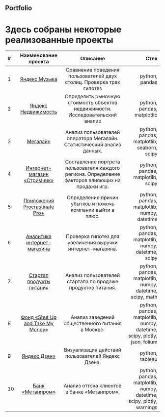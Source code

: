 ## Portfolio
# Здесь собраны некоторые реализованные проекты
|#	|Наименование проекта	                                 |Описание	                                                     |Стек                                 |
|:--|:----------------------------------------------------:|:-------------------------------------------------------------:|------------------------------------:|
|1	|[Яндекс Музыка](https://github.com/ksyuuush/yandex_practicum/tree/main/01_yandex_music)|Сравнение поведения пользователей двух столиц. Проверка трех гипотез|python, pandas|  
|2	|[Яндекс Недвижимость](https://github.com/ksyuuush/yandex_practicum/tree/main/02_yandex_nedvizhimost)|Определить рыночную стоимость объектов недвижимости. Исследовательский анализ|python, pandas, matplotlib|
|3	|[Мегалайн](https://github.com/ksyuuush/yandex_practicum/tree/main/03_analiz_povedeniya_klientov_megalaina)|Анализ пользователей оператора Мегалайн. Статистический анализ данных.|python, pandas, matplotlib, seaborn, scipy|
|4	|[Интернет-магазин «Стримчик»](https://github.com/ksyuuush/yandex_practicum/tree/main/04_prodazha_igr_strimchik)|Составление портрета пользователя каждого региона. Определение факторов влияющих на продажи игр.|python, pandas, matplotlib, scipy|
|5	|[Приложения Procrastinate Pro+](https://github.com/ksyuuush/yandex_practicum/tree/main/05_analiz_biznes_pokazateley)|Определение причин убытков и помочь компании выйти в плюс.|python, pandas, matplotlib, numpy, datetime|
|6	|[Аналитика интернет-магазина](https://github.com/ksyuuush/yandex_practicum/tree/main/06_analitika_internet_magazina)|Проверка гипотез для увеличения выручки интернет-магазина.|python, pandas, matplotlib, numpy, datetime, scipy|
|7	|[Стартап продукты питания](https://github.com/ksyuuush/yandex_practicum/tree/main/07_AB_testirovanie)|Анализ пользователей стартапа по продаже продуктов питания.|python, pandas, matplotlib, numpy, datetime, scipy, math|
|8	|[Фонд «Shut Up and Take My Money»](https://github.com/ksyuuush/yandex_practicum/tree/main/08_issledovanie_rinka_obschepita_v_msk)|Анализ заведений общественного питания в Москве.|python, pandas, matplotlib, numpy, datetime, scipy, plotly, json, folium|
|9	|[Яндекс Дзен»](https://github.com/ksyuuush/yandex_practicum/tree/main/09_vizualizaciya_polzovateley_yandex_dzen)|Визуализация действий пользователей Яндекс Дзена.|python, tableau|
|10	|[Банк «Метанпром»](https://github.com/ksyuuush/yandex_practicum/tree/main/10_analiz_ottoka_banka)|Анализ оттока клиентов в банке «Метанпром».|python, pandas, matplotlib, numpy, datetime, scipy, plotly, warnings|
